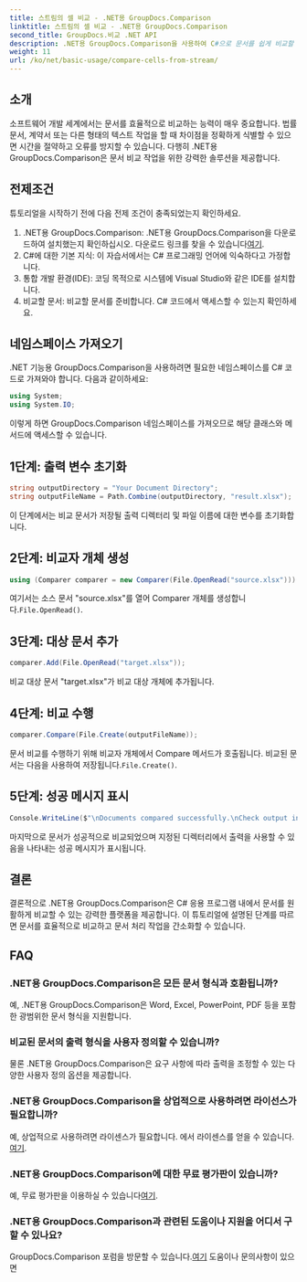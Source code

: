 ```yaml
---
title: 스트림의 셀 비교 - .NET용 GroupDocs.Comparison
linktitle: 스트림의 셀 비교 - .NET용 GroupDocs.Comparison
second_title: GroupDocs.비교 .NET API
description: .NET용 GroupDocs.Comparison을 사용하여 C#으로 문서를 쉽게 비교할 수 있습니다. 문서 처리 작업을 쉽게 간소화하세요.
weight: 11
url: /ko/net/basic-usage/compare-cells-from-stream/
---
```

## 소개
소프트웨어 개발 세계에서는 문서를 효율적으로 비교하는 능력이 매우 중요합니다. 법률 문서, 계약서 또는 다른 형태의 텍스트 작업을 할 때 차이점을 정확하게 식별할 수 있으면 시간을 절약하고 오류를 방지할 수 있습니다. 다행히 .NET용 GroupDocs.Comparison은 문서 비교 작업을 위한 강력한 솔루션을 제공합니다.
## 전제조건
튜토리얼을 시작하기 전에 다음 전제 조건이 충족되었는지 확인하세요.
1.  .NET용 GroupDocs.Comparison: .NET용 GroupDocs.Comparison을 다운로드하여 설치했는지 확인하십시오. 다운로드 링크를 찾을 수 있습니다[여기](https://releases.groupdocs.com/comparison/net/).
2. C#에 대한 기본 지식: 이 자습서에서는 C# 프로그래밍 언어에 익숙하다고 가정합니다.
3. 통합 개발 환경(IDE): 코딩 목적으로 시스템에 Visual Studio와 같은 IDE를 설치합니다.
4. 비교할 문서: 비교할 문서를 준비합니다. C# 코드에서 액세스할 수 있는지 확인하세요.

## 네임스페이스 가져오기
.NET 기능용 GroupDocs.Comparison을 사용하려면 필요한 네임스페이스를 C# 코드로 가져와야 합니다. 다음과 같이하세요:

```csharp
using System;
using System.IO;
```
이렇게 하면 GroupDocs.Comparison 네임스페이스를 가져오므로 해당 클래스와 메서드에 액세스할 수 있습니다.

## 1단계: 출력 변수 초기화
```csharp
string outputDirectory = "Your Document Directory";
string outputFileName = Path.Combine(outputDirectory, "result.xlsx");
```
이 단계에서는 비교 문서가 저장될 출력 디렉터리 및 파일 이름에 대한 변수를 초기화합니다.
## 2단계: 비교자 개체 생성
```csharp
using (Comparer comparer = new Comparer(File.OpenRead("source.xlsx")))
```
 여기서는 소스 문서 "source.xlsx"를 열어 Comparer 개체를 생성합니다.`File.OpenRead()`.
## 3단계: 대상 문서 추가
```csharp
comparer.Add(File.OpenRead("target.xlsx"));
```
비교 대상 문서 "target.xlsx"가 비교 대상 개체에 추가됩니다.
## 4단계: 비교 수행
```csharp
comparer.Compare(File.Create(outputFileName));
```
 문서 비교를 수행하기 위해 비교자 개체에서 Compare 메서드가 호출됩니다. 비교된 문서는 다음을 사용하여 저장됩니다.`File.Create()`.
## 5단계: 성공 메시지 표시
```csharp
Console.WriteLine($"\nDocuments compared successfully.\nCheck output in {outputDirectory}.");
```
마지막으로 문서가 성공적으로 비교되었으며 지정된 디렉터리에서 출력을 사용할 수 있음을 나타내는 성공 메시지가 표시됩니다.

## 결론
결론적으로 .NET용 GroupDocs.Comparison은 C# 응용 프로그램 내에서 문서를 원활하게 비교할 수 있는 강력한 플랫폼을 제공합니다. 이 튜토리얼에 설명된 단계를 따르면 문서를 효율적으로 비교하고 문서 처리 작업을 간소화할 수 있습니다.
## FAQ
### .NET용 GroupDocs.Comparison은 모든 문서 형식과 호환됩니까?
예, .NET용 GroupDocs.Comparison은 Word, Excel, PowerPoint, PDF 등을 포함한 광범위한 문서 형식을 지원합니다.
### 비교된 문서의 출력 형식을 사용자 정의할 수 있습니까?
물론 .NET용 GroupDocs.Comparison은 요구 사항에 따라 출력을 조정할 수 있는 다양한 사용자 정의 옵션을 제공합니다.
### .NET용 GroupDocs.Comparison을 상업적으로 사용하려면 라이선스가 필요합니까?
 예, 상업적으로 사용하려면 라이센스가 필요합니다. 에서 라이센스를 얻을 수 있습니다.[여기](https://purchase.groupdocs.com/buy).
### .NET용 GroupDocs.Comparison에 대한 무료 평가판이 있습니까?
 예, 무료 평가판을 이용하실 수 있습니다[여기](https://releases.groupdocs.com/).
### .NET용 GroupDocs.Comparison과 관련된 도움이나 지원을 어디서 구할 수 있나요?
 GroupDocs.Comparison 포럼을 방문할 수 있습니다.[여기](https://forum.groupdocs.com/c/comparison/12) 도움이나 문의사항이 있으면